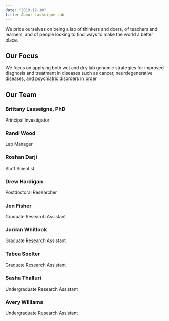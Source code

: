 ```yaml
---
date: "2019-12-10"
title: About Lasseigne Lab
---
```


We pride ourselves on being a lab of thinkers and doers, of teachers and learners, and of people looking to find ways to make the world a better place. 

## Our Focus

We focus on applying both wet and dry lab genomic strategies for improved diagnosis and treatment in diseases such as cancer, neurdegenerative diseases, and psychiatric disorders in order 

## Our Team

### Brittany Lasseigne, PhD
Principal Investigator

### Randi Wood
Lab Manager

### Roshan Darji
Staff Scientist

### Drew Hardigan
Postdoctoral Researcher

### Jen Fisher
Graduate Research Assistant

### Jordan Whitlock
Graduate Research Assistant

### Tabea Soelter
Graduate Research Assistant

### Sasha Thalluri
Undergraduate Research Assistant

### Avery Williams
Undergraduate Research Assistant
